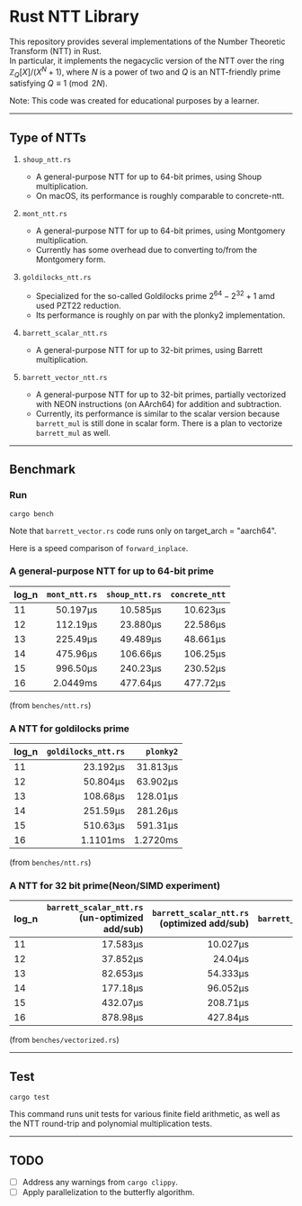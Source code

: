# Rust NTT Library

This repository provides several implementations of the Number Theoretic Transform (NTT) in Rust.  
In particular, it implements the negacyclic version of the NTT over the ring $\mathbb{Z}_{Q}[X]/\bigl(X^{N} + 1\bigr)$, where $N$ is a power of two and $Q$ is an NTT-friendly prime satisfying $Q \equiv 1 \pmod{2N}$.

Note: This code was created for educational purposes by a learner.

---

## Type of NTTs

1. `shoup_ntt.rs`
   - A general-purpose NTT for up to $64$-bit primes, using Shoup multiplication.  
   - On macOS, its performance is roughly comparable to concrete-ntt.

2. `mont_ntt.rs` 
   - A general-purpose NTT for up to $64$-bit primes, using Montgomery multiplication.  
   - Currently has some overhead due to converting to/from the Montgomery form.

3. `goldilocks_ntt.rs` 
   - Specialized for the so-called Goldilocks prime $2^{64} - 2^{32} + 1$ amd used PZT22 reduction.  
   - Its performance is roughly on par with the plonky2 implementation.

4. `barrett_scalar_ntt.rs` 
   - A general-purpose NTT for up to $32$-bit primes, using Barrett multiplication.

5. `barrett_vector_ntt.rs`
   - A general-purpose NTT for up to $32$-bit primes, partially vectorized with NEON instructions (on AArch64) for addition and subtraction.  
   - Currently, its performance is similar to the scalar version because `barrett_mul` is still done in scalar form. There is a plan to vectorize `barrett_mul` as well.

---

## Benchmark

### Run
```
cargo bench
```
Note that `barrett_vector.rs` code runs only on target_arch = "aarch64".

Here is a speed comparison of `forward_inplace`.

### A general-purpose NTT for up to 64-bit prime  
| log_n | `mont_ntt.rs`| `shoup_ntt.rs`| `concrete_ntt` |
|-------|----------:|----------:|-------------:|
| 11    | 50.197µs  | 10.585µs  | 10.623µs     |
| 12    | 112.19µs  | 23.880µs  | 22.586µs     |
| 13    | 225.49µs  | 49.489µs  | 48.661µs     |
| 14    | 475.96µs  | 106.66µs  | 106.25µs     |
| 15    | 996.50µs  | 240.23µs  | 230.52µs     |
| 16    | 2.0449ms  | 477.64µs  | 477.72µs     |

(from `benches/ntt.rs`)

### A NTT for goldilocks prime  
| log_n | `goldilocks_ntt.rs` | `plonky2` |
|-------|---------:|----------:|
| 11    | 23.192µs | 31.813µs  |
| 12    | 50.804µs | 63.902µs  |
| 13    | 108.68µs | 128.01µs  |
| 14    | 251.59µs | 281.26µs  |
| 15    | 510.63µs | 591.31µs  |
| 16    | 1.1101ms | 1.2720ms  |

(from `benches/ntt.rs`)

### A NTT for 32 bit prime(Neon/SIMD experiment) 

| log_n | `barrett_scalar_ntt.rs` (un-optimized add/sub) | `barrett_scalar_ntt.rs` (optimized add/sub) | `barrett_vector_ntt.rs` | `concrete_ntt` |
|-------|-------------------------:|--------------------------:|----------------------:|--------------------:|
| 11    | 17.583µs                | 10.027µs                  | 10.403µs             | 9.5152µs           |
| 12    | 37.852µs                | 24.04µs                   | 23.507µs             | 20.331µs           |
| 13    | 82.653µs                | 54.333µs                  | 49.696µs             | 39.564µs           |
| 14    | 177.18µs                | 96.052µs                  | 102.73µs             | 82.942µs           |
| 15    | 432.07µs                | 208.71µs                  | 215.82µs             | 166.73µs           |
| 16    | 878.98µs                | 427.84µs                  | 457.99µs             | 347.83µs           |

(from `benches/vectorized.rs`)

---

## Test
```
cargo test
```
This command runs unit tests for various finite field arithmetic, as well as the NTT round-trip and polynomial multiplication tests.

---

## TODO

- [ ] Address any warnings from `cargo clippy`.
- [ ] Apply parallelization to the butterfly algorithm.